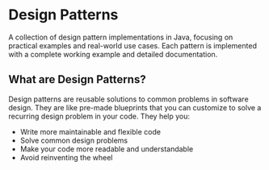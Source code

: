 # Design Patterns

A collection of design pattern implementations in Java, focusing on practical examples and real-world use cases. Each pattern is implemented with a complete working example and detailed documentation.

## What are Design Patterns?

Design patterns are reusable solutions to common problems in software design. They are like pre-made blueprints that you can customize to solve a recurring design problem in your code. They help you:
- Write more maintainable and flexible code
- Solve common design problems
- Make your code more readable and understandable
- Avoid reinventing the wheel

